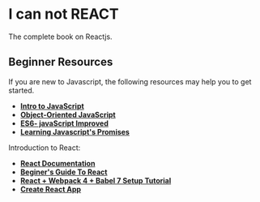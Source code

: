 # I can not REACT
The complete book on Reactjs.

## Beginner Resources

If you are new to Javascript, the following resources may help you to get started.

* **[Intro to JavaScript](https://in.udacity.com/course/intro-to-javascript--ud803-india)**
* **[Object-Oriented JavaScript](https://in.udacity.com/course/object-oriented-javascript--ud015)**
* **[ES6- javaScript Improved](https://in.udacity.com/course/es6-javascript-improved--ud356)**
* **[Learning Javascript's Promises](https://in.udacity.com/course/javascript-promises--ud898)**

Introduction to React:
* **[React Documentation](https://reactjs.org/docs/getting-started.html)**
* **[Beginer's Guide To React](https://egghead.io/courses/the-beginner-s-guide-to-react)**
* **[React + Webpack 4 + Babel 7 Setup Tutorial](https://www.robinwieruch.de/minimal-react-webpack-babel-setup/)**
* **[Create React App](https://github.com/facebook/create-react-app)**
